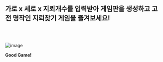 ## 가로 x 세로 x 지뢰개수를 입력받아 게임판을 생성하고 고전 명작인 지뢰찾기 게임을 즐겨보세요!  
<br/>
<br/>

![image](https://github.com/GarbageCode1984/mines_weeper/assets/75023330/1950cd76-9328-4326-82d7-4fd3cec2c7db)

**Good Game!**
